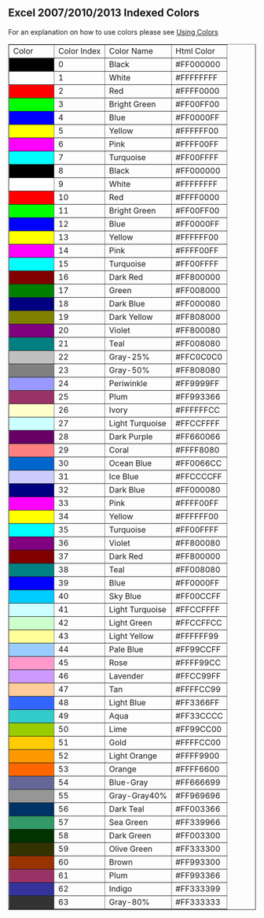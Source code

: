## Excel 2007/2010/2013 Indexed Colors
For an explanation on how to use colors please see [Using Colors](Using-Colors)
<table border="1">
<tbody>
<tr>
<td>Color</td>
<td>Color Index</td>
<td>Color Name</td>
<td>Html Color</td>
</tr>
<tr>
<td width="75px" style="background-color:#000000"> </td>
<td>0</td>
<td>Black</td>
<td>#FF000000</td>
</tr>
<tr>
<td width="75px" style="background-color:#ffffff"> </td>
<td>1</td>
<td>White</td>
<td>#FFFFFFFF</td>
</tr>
<tr>
<td width="75px" style="background-color:#ff0000"> </td>
<td>2</td>
<td>Red</td>
<td>#FFFF0000</td>
</tr>
<tr>
<td width="75px" style="background-color:#00ff00"> </td>
<td>3</td>
<td>Bright Green</td>
<td>#FF00FF00</td>
</tr>
<tr>
<td width="75px" style="background-color:#0000ff"> </td>
<td>4</td>
<td>Blue</td>
<td>#FF0000FF</td>
</tr>
<tr>
<td width="75px" style="background-color:#ffff00"> </td>
<td>5</td>
<td>Yellow</td>
<td>#FFFFFF00</td>
</tr>
<tr>
<td width="75px" style="background-color:#ff00ff"> </td>
<td>6</td>
<td>Pink</td>
<td>#FFFF00FF</td>
</tr>
<tr>
<td width="75px" style="background-color:#00ffff"> </td>
<td>7</td>
<td>Turquoise</td>
<td>#FF00FFFF</td>
</tr>
<tr>
<td width="75px" style="background-color:#000000"> </td>
<td>8</td>
<td>Black</td>
<td>#FF000000</td>
</tr>
<tr>
<td width="75px" style="background-color:#ffffff"> </td>
<td>9</td>
<td>White</td>
<td>#FFFFFFFF</td>
</tr>
<tr>
<td width="75px" style="background-color:#ff0000"> </td>
<td>10</td>
<td>Red</td>
<td>#FFFF0000</td>
</tr>
<tr>
<td width="75px" style="background-color:#00ff00"> </td>
<td>11</td>
<td>Bright Green</td>
<td>#FF00FF00</td>
</tr>
<tr>
<td width="75px" style="background-color:#0000ff"> </td>
<td>12</td>
<td>Blue</td>
<td>#FF0000FF</td>
</tr>
<tr>
<td width="75px" style="background-color:#ffff00"> </td>
<td>13</td>
<td>Yellow</td>
<td>#FFFFFF00</td>
</tr>
<tr>
<td width="75px" style="background-color:#ff00ff"> </td>
<td>14</td>
<td>Pink</td>
<td>#FFFF00FF</td>
</tr>
<tr>
<td width="75px" style="background-color:#00ffff"> </td>
<td>15</td>
<td>Turquoise</td>
<td>#FF00FFFF</td>
</tr>
<tr>
<td width="75px" style="background-color:#800000"> </td>
<td>16</td>
<td>Dark Red</td>
<td>#FF800000</td>
</tr>
<tr>
<td width="75px" style="background-color:#008000"> </td>
<td>17</td>
<td>Green</td>
<td>#FF008000</td>
</tr>
<tr>
<td width="75px" style="background-color:#000080"> </td>
<td>18</td>
<td>Dark Blue</td>
<td>#FF000080</td>
</tr>
<tr>
<td width="75px" style="background-color:#808000"> </td>
<td>19</td>
<td>Dark Yellow</td>
<td>#FF808000</td>
</tr>
<tr>
<td width="75px" style="background-color:#800080"> </td>
<td>20</td>
<td>Violet</td>
<td>#FF800080</td>
</tr>
<tr>
<td width="75px" style="background-color:#008080"> </td>
<td>21</td>
<td>Teal</td>
<td>#FF008080</td>
</tr>
<tr>
<td width="75px" style="background-color:#c0c0c0"> </td>
<td>22</td>
<td>Gray-25%</td>
<td>#FFC0C0C0</td>
</tr>
<tr>
<td width="75px" style="background-color:#808080"> </td>
<td>23</td>
<td>Gray-50%</td>
<td>#FF808080</td>
</tr>
<tr>
<td width="75px" style="background-color:#9999ff"> </td>
<td>24</td>
<td>Periwinkle</td>
<td>#FF9999FF</td>
</tr>
<tr>
<td width="75px" style="background-color:#993366"> </td>
<td>25</td>
<td>Plum</td>
<td>#FF993366</td>
</tr>
<tr>
<td width="75px" style="background-color:#ffffcc"> </td>
<td>26</td>
<td>Ivory</td>
<td>#FFFFFFCC</td>
</tr>
<tr>
<td width="75px" style="background-color:#ccffff"> </td>
<td>27</td>
<td>Light Turquoise</td>
<td>#FFCCFFFF</td>
</tr>
<tr>
<td width="75px" style="background-color:#660066"> </td>
<td>28</td>
<td>Dark Purple</td>
<td>#FF660066</td>
</tr>
<tr>
<td width="75px" style="background-color:#ff8080"> </td>
<td>29</td>
<td>Coral</td>
<td>#FFFF8080</td>
</tr>
<tr>
<td width="75px" style="background-color:#0066cc"> </td>
<td>30</td>
<td>Ocean Blue</td>
<td>#FF0066CC</td>
</tr>
<tr>
<td width="75px" style="background-color:#ccccff"> </td>
<td>31</td>
<td>Ice Blue</td>
<td>#FFCCCCFF</td>
</tr>
<tr>
<td width="75px" style="background-color:#000080"> </td>
<td>32</td>
<td>Dark Blue</td>
<td>#FF000080</td>
</tr>
<tr>
<td width="75px" style="background-color:#ff00ff"> </td>
<td>33</td>
<td>Pink</td>
<td>#FFFF00FF</td>
</tr>
<tr>
<td width="75px" style="background-color:#ffff00"> </td>
<td>34</td>
<td>Yellow</td>
<td>#FFFFFF00</td>
</tr>
<tr>
<td width="75px" style="background-color:#00ffff"> </td>
<td>35</td>
<td>Turquoise</td>
<td>#FF00FFFF</td>
</tr>
<tr>
<td width="75px" style="background-color:#800080"> </td>
<td>36</td>
<td>Violet</td>
<td>#FF800080</td>
</tr>
<tr>
<td width="75px" style="background-color:#800000"> </td>
<td>37</td>
<td>Dark Red</td>
<td>#FF800000</td>
</tr>
<tr>
<td width="75px" style="background-color:#008080"> </td>
<td>38</td>
<td>Teal</td>
<td>#FF008080</td>
</tr>
<tr>
<td width="75px" style="background-color:#0000ff"> </td>
<td>39</td>
<td>Blue</td>
<td>#FF0000FF</td>
</tr>
<tr>
<td width="75px" style="background-color:#00ccff"> </td>
<td>40</td>
<td>Sky Blue</td>
<td>#FF00CCFF</td>
</tr>
<tr>
<td width="75px" style="background-color:#ccffff"> </td>
<td>41</td>
<td>Light Turquoise</td>
<td>#FFCCFFFF</td>
</tr>
<tr>
<td width="75px" style="background-color:#ccffcc"> </td>
<td>42</td>
<td>Light Green</td>
<td>#FFCCFFCC</td>
</tr>
<tr>
<td width="75px" style="background-color:#ffff99"> </td>
<td>43</td>
<td>Light Yellow</td>
<td>#FFFFFF99</td>
</tr>
<tr>
<td width="75px" style="background-color:#99ccff"> </td>
<td>44</td>
<td>Pale Blue</td>
<td>#FF99CCFF</td>
</tr>
<tr>
<td width="75px" style="background-color:#ff99cc"> </td>
<td>45</td>
<td>Rose</td>
<td>#FFFF99CC</td>
</tr>
<tr>
<td width="75px" style="background-color:#cc99ff"> </td>
<td>46</td>
<td>Lavender</td>
<td>#FFCC99FF</td>
</tr>
<tr>
<td width="75px" style="background-color:#ffcc99"> </td>
<td>47</td>
<td>Tan</td>
<td>#FFFFCC99</td>
</tr>
<tr>
<td width="75px" style="background-color:#3366ff"> </td>
<td>48</td>
<td>Light Blue</td>
<td>#FF3366FF</td>
</tr>
<tr>
<td width="75px" style="background-color:#33cccc"> </td>
<td>49</td>
<td>Aqua</td>
<td>#FF33CCCC</td>
</tr>
<tr>
<td width="75px" style="background-color:#99cc00"> </td>
<td>50</td>
<td>Lime</td>
<td>#FF99CC00</td>
</tr>
<tr>
<td width="75px" style="background-color:#ffcc00"> </td>
<td>51</td>
<td>Gold</td>
<td>#FFFFCC00</td>
</tr>
<tr>
<td width="75px" style="background-color:#ff9900"> </td>
<td>52</td>
<td>Light Orange</td>
<td>#FFFF9900</td>
</tr>
<tr>
<td width="75px" style="background-color:#ff6600"> </td>
<td>53</td>
<td>Orange</td>
<td>#FFFF6600</td>
</tr>
<tr>
<td width="75px" style="background-color:#666699"> </td>
<td>54</td>
<td>Blue-Gray</td>
<td>#FF666699</td>
</tr>
<tr>
<td width="75px" style="background-color:#969696"> </td>
<td>55</td>
<td>Gray-Gray40%</td>
<td>#FF969696</td>
</tr>
<tr>
<td width="75px" style="background-color:#003366"> </td>
<td>56</td>
<td>Dark Teal</td>
<td>#FF003366</td>
</tr>
<tr>
<td width="75px" style="background-color:#339966"> </td>
<td>57</td>
<td>Sea Green</td>
<td>#FF339966</td>
</tr>
<tr>
<td width="75px" style="background-color:#003300"> </td>
<td>58</td>
<td>Dark Green</td>
<td>#FF003300</td>
</tr>
<tr>
<td width="75px" style="background-color:#333300"> </td>
<td>59</td>
<td>Olive Green</td>
<td>#FF333300</td>
</tr>
<tr>
<td width="75px" style="background-color:#993300"> </td>
<td>60</td>
<td>Brown</td>
<td>#FF993300</td>
</tr>
<tr>
<td width="75px" style="background-color:#993366"> </td>
<td>61</td>
<td>Plum</td>
<td>#FF993366</td>
</tr>
<tr>
<td width="75px" style="background-color:#333399"> </td>
<td>62</td>
<td>Indigo</td>
<td>#FF333399</td>
</tr>
<tr>
<td width="75px" style="background-color:#333333"> </td>
<td>63</td>
<td>Gray-80%</td>
<td>#FF333333</td>
</tr>
</tbody>
</table>
